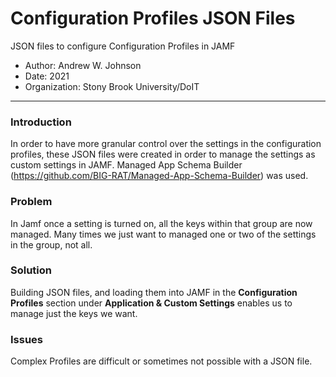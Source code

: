 # Configuration Profiles JSON Files
 JSON files to configure Configuration Profiles in JAMF

- Author: Andrew W. Johnson
- Date: 2021
- Organization: Stony Brook University/DoIT
---
### Introduction

In order to have more granular control over the settings in the configuration profiles, these JSON files were created in order to manage the settings as custom settings in JAMF. Managed App Schema Builder (https://github.com/BIG-RAT/Managed-App-Schema-Builder) was used.

### Problem

In Jamf once a setting is turned on, all the keys within that group are now managed. Many times we just want to managed one or two of the settings in the group, not all.

### Solution

Building JSON files, and loading them into JAMF in the **Configuration Profiles** section under **Application & Custom Settings** enables us to manage just the keys we want.

### Issues

Complex Profiles are difficult or sometimes not possible with a JSON file.

